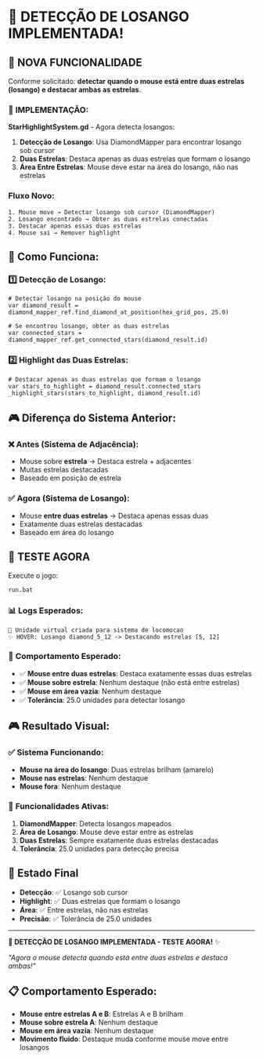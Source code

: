 # 💎 DETECÇÃO DE LOSANGO IMPLEMENTADA!

## 🎯 NOVA FUNCIONALIDADE

Conforme solicitado: **detectar quando o mouse está entre duas estrelas (losango) e destacar ambas as estrelas**.

### 🔧 **IMPLEMENTAÇÃO**:

**StarHighlightSystem.gd** - Agora detecta losangos:

1. **Detecção de Losango**: Usa DiamondMapper para encontrar losango sob cursor
2. **Duas Estrelas**: Destaca apenas as duas estrelas que formam o losango
3. **Área Entre Estrelas**: Mouse deve estar na área do losango, não nas estrelas

### **Fluxo Novo**:
```
1. Mouse move → Detectar losango sob cursor (DiamondMapper)
2. Losango encontrado → Obter as duas estrelas conectadas
3. Destacar apenas essas duas estrelas
4. Mouse sai → Remover highlight
```

## 🔧 **Como Funciona**:

### **1️⃣ Detecção de Losango**:
```gdscript
# Detectar losango na posição do mouse
var diamond_result = diamond_mapper_ref.find_diamond_at_position(hex_grid_pos, 25.0)

# Se encontrou losango, obter as duas estrelas
var connected_stars = diamond_mapper_ref.get_connected_stars(diamond_result.id)
```

### **2️⃣ Highlight das Duas Estrelas**:
```gdscript
# Destacar apenas as duas estrelas que formam o losango
var stars_to_highlight = diamond_result.connected_stars
_highlight_stars(stars_to_highlight, diamond_result.id)
```

## 🎮 **Diferença do Sistema Anterior**:

### **❌ Antes (Sistema de Adjacência)**:
- Mouse sobre **estrela** → Destaca estrela + adjacentes
- Muitas estrelas destacadas
- Baseado em posição de estrela

### **✅ Agora (Sistema de Losango)**:
- Mouse **entre duas estrelas** → Destaca apenas essas duas
- Exatamente duas estrelas destacadas
- Baseado em área do losango

## 🧪 TESTE AGORA

Execute o jogo:

```bash
run.bat
```

### 📊 **Logs Esperados**:

```
🤖 Unidade virtual criada para sistema de locomocao
✨ HOVER: Losango diamond_5_12 -> Destacando estrelas [5, 12]
```

### 🎯 **Comportamento Esperado**:

- ✅ **Mouse entre duas estrelas**: Destaca exatamente essas duas estrelas
- ✅ **Mouse sobre estrela**: Nenhum destaque (não está entre estrelas)
- ✅ **Mouse em área vazia**: Nenhum destaque
- ✅ **Tolerância**: 25.0 unidades para detectar losango

## 🎮 **Resultado Visual**:

### ✅ **Sistema Funcionando**:
- **Mouse na área do losango**: Duas estrelas brilham (amarelo)
- **Mouse nas estrelas**: Nenhum destaque
- **Mouse fora**: Nenhum destaque

### 🔧 **Funcionalidades Ativas**:

1. **DiamondMapper**: Detecta losangos mapeados
2. **Área de Losango**: Mouse deve estar entre as estrelas
3. **Duas Estrelas**: Sempre exatamente duas estrelas destacadas
4. **Tolerância**: 25.0 unidades para detecção precisa

## 🎯 **Estado Final**

- **Detecção**: ✅ Losango sob cursor
- **Highlight**: ✅ Duas estrelas que formam o losango
- **Área**: ✅ Entre estrelas, não nas estrelas
- **Precisão**: ✅ Tolerância de 25.0 unidades

---

**💎 DETECÇÃO DE LOSANGO IMPLEMENTADA - TESTE AGORA!** ✨

*"Agora o mouse detecta quando está entre duas estrelas e destaca ambas!"*

## 📋 **Comportamento Esperado**:

- **Mouse entre estrelas A e B**: Estrelas A e B brilham
- **Mouse sobre estrela A**: Nenhum destaque
- **Mouse em área vazia**: Nenhum destaque
- **Movimento fluido**: Destaque muda conforme mouse move entre losangos